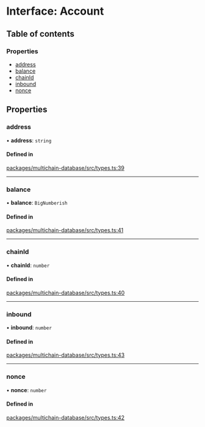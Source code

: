 # Interface: Account

## Table of contents

### Properties

- [address](Account.md#address)
- [balance](Account.md#balance)
- [chainId](Account.md#chainid)
- [inbound](Account.md#inbound)
- [nonce](Account.md#nonce)

## Properties

### <a id="address" name="address"></a> address

• **address**: `string`

#### Defined in

[packages/multichain-database/src/types.ts:39](https://github.com/web3-systems/multichain-in-memory-database/blob/625f1cd/src/types.ts#L39)

___

### <a id="balance" name="balance"></a> balance

• **balance**: `BigNumberish`

#### Defined in

[packages/multichain-database/src/types.ts:41](https://github.com/web3-systems/multichain-in-memory-database/blob/625f1cd/src/types.ts#L41)

___

### <a id="chainid" name="chainid"></a> chainId

• **chainId**: `number`

#### Defined in

[packages/multichain-database/src/types.ts:40](https://github.com/web3-systems/multichain-in-memory-database/blob/625f1cd/src/types.ts#L40)

___

### <a id="inbound" name="inbound"></a> inbound

• **inbound**: `number`

#### Defined in

[packages/multichain-database/src/types.ts:43](https://github.com/web3-systems/multichain-in-memory-database/blob/625f1cd/src/types.ts#L43)

___

### <a id="nonce" name="nonce"></a> nonce

• **nonce**: `number`

#### Defined in

[packages/multichain-database/src/types.ts:42](https://github.com/web3-systems/multichain-in-memory-database/blob/625f1cd/src/types.ts#L42)
